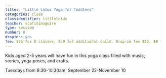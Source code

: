 ```yaml
---
title:  "Little Lotus Yoga for Toddlers"
categories: class
classidentifier: littlelotus
teacher: scafidimaguire
type: session
number: 8
dropins: yes
fee: $75 for 8 classes, $50 for additional child. Drop-in fee $12, $8 for additional child.
---
```

Kids aged 2-5 years will have fun in this yoga class filled with music, stories, yoga poses, and crafts.

Tuesdays from 9:30-10:30am; September 22-November 10
